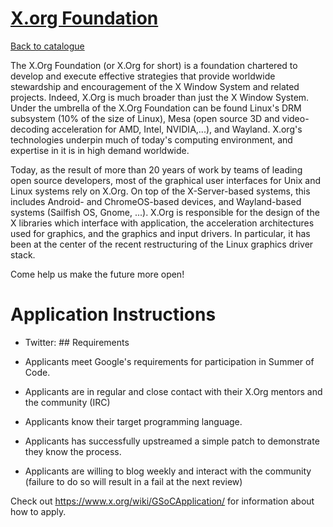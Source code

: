 
# [X.org Foundation](http://www.x.org)

[Back to catalogue](../README.md#xorg-foundation)

The X.Org Foundation (or X.Org for short) is a foundation chartered to develop and execute effective strategies that provide worldwide stewardship and encouragement of the X Window System and related projects. Indeed, X.Org is much broader than just the X Window System. Under the umbrella of the X.Org Foundation can be found Linux's DRM subsystem (10% of the size of Linux), Mesa (open source 3D and video-decoding acceleration for AMD, Intel, NVIDIA,...), and Wayland. X.org's technologies underpin much of today's computing environment, and expertise in it is in high demand worldwide.

Today, as the result of more than 20 years of work by teams of leading open source developers, most of the graphical user interfaces for Unix and Linux systems rely on X.Org. On top of the X-Server-based systems, this includes Android- and ChromeOS-based devices, and Wayland-based systems (Sailfish OS, Gnome, ...). X.Org is responsible for the design of the X libraries which interface with application, the acceleration architectures used for graphics, and the graphics and input drivers. In particular, it has been at the center of the recent restructuring of the Linux graphics driver stack.

Come help us make the future more open!

# Application Instructions

* Twitter: ## Requirements

 * Applicants meet Google's requirements for participation in Summer of Code.
 * Applicants are in regular and close contact with their X.Org mentors and the community (IRC)
 * Applicants know their target programming language.
 * Applicants has successfully upstreamed a simple patch to demonstrate they know the process.
 * Applicants are willing to blog weekly and interact with the community (failure to do so will result in a fail at the next review)

Check out https://www.x.org/wiki/GSoCApplication/ for information about how to apply.